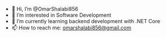 - 👋 Hi, I’m @OmarShalabi856
- 👀 I’m interested in Software Development
- 🌱 I’m currently learning backend development with .NET Core
- 📫 How to reach me: omarshalabi856@gmail.com

<!---
OmarShalabi856/OmarShalabi856 is a ✨ special ✨ repository because its `README.md` (this file) appears on your GitHub profile.
You can click the Preview link to take a look at your changes.
--->
